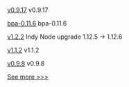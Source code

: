 
[v0.9.17](https://github.com/hyperledger/firefly-signer/releases/tag/v0.9.17) v0.9.17

[bpa-0.11.6](https://github.com/hyperledger-labs/business-partner-agent-chart/releases/tag/bpa-0.11.6) bpa-0.11.6

[v1.2.2](https://github.com/hyperledger/indy-node-container/releases/tag/v1.2.2) Indy Node upgrade 1.12.5 -> 1.12.6

[v1.1.2](https://github.com/hyperledger/firefly-evmconnect/releases/tag/v1.1.2) v1.1.2

[v0.9.8](https://github.com/hyperledger/firefly-transaction-manager/releases/tag/v0.9.8) v0.9.8


[See more >>>](https://start-here.hyperledger.org/releases)
